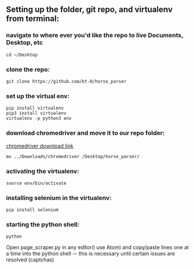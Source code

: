 ## Setting up the folder, git repo, and virtualenv from terminal:

### navigate to where ever you'd like the repo to live Documents, Desktop, etc
```
cd ~/Desktop
```

### clone the repo:
```
git clone https://github.com/kt-0/horse_parser
```

### set up the virtual env:
```
pip install virtualenv
pip3 install virtualenv
virtualenv -p python3 env
```

### download chromedriver and move it to our repo folder:
[chromedriver download link](http://chromedriver.chromium.org/downloads)

```
mv ../Downloads/chromedriver /Desktop/horse_parser/
```
### activating the virtualenv:
```
source env/bin/activate
```
### installing selenium in the virtualenv:
```
pip install selenium
```
### starting the python shell:
```
python
```

Open page_scraper.py in any editor(i use Atom) and copy/paste lines one at a time into the python shell -- this is necessary until certain issues are resolved (captchas)
